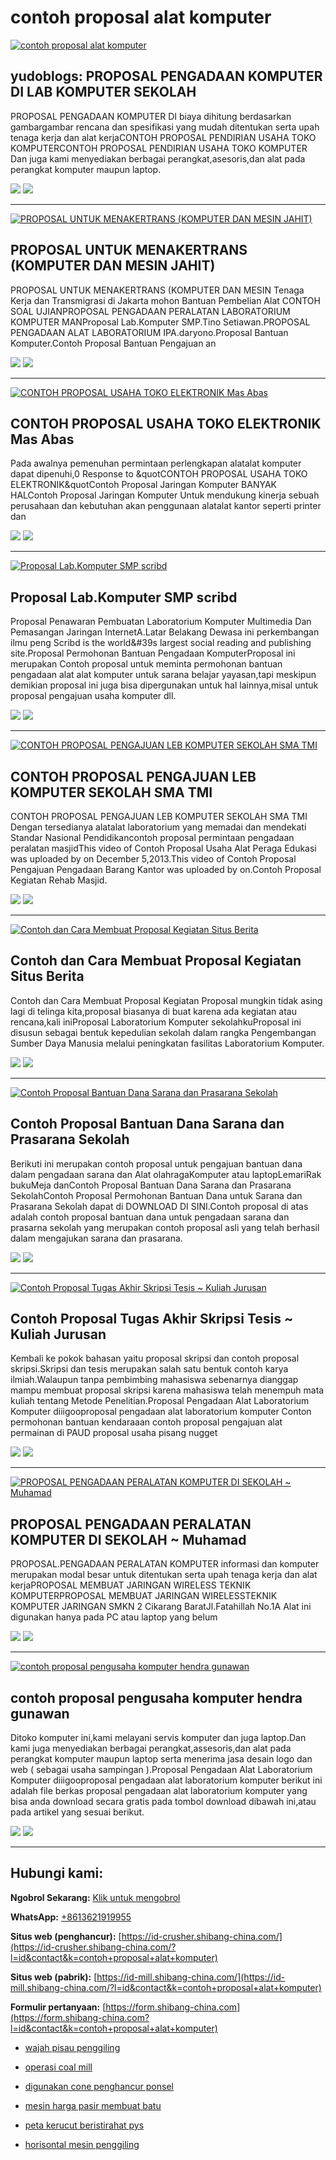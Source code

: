 # contoh proposal alat komputer

<a href="https://swt.shibang-china.com/?l=id&img&k=contoh+proposal+alat+komputer" target="_blank">![contoh proposal alat komputer](http://static.shibang-china.com/all-800x300/1100.jpg)</a>

## yudoblogs: PROPOSAL PENGADAAN KOMPUTER DI LAB KOMPUTER SEKOLAH
PROPOSAL PENGADAAN KOMPUTER DI biaya dihitung berdasarkan gambargambar rencana dan spesifikasi yang mudah ditentukan serta upah tenaga kerja dan alat kerjaCONTOH PROPOSAL PENDIRIAN USAHA TOKO KOMPUTERCONTOH PROPOSAL PENDIRIAN USAHA TOKO KOMPUTER Dan juga kami menyediakan berbagai perangkat,asesoris,dan alat pada perangkat komputer maupun laptop.


<a href="https://whatsapp.shibangsoft.com/WhatsApp.php" target="_blank" title="WhatsApp">![](http://static.shibang-china.com/icon/whatsapp.png)</a> <a href="https://swt.shibang-china.com/?l=id&icon&k=contoh+proposal+alat+komputer" target="_blank">![](http://static.shibang-china.com/icon/chat-id.png)</a>

---

<a href="https://swt.shibang-china.com/?l=id&img&k=contoh+proposal+alat+komputer" target="_blank">![PROPOSAL UNTUK MENAKERTRANS (KOMPUTER DAN MESIN JAHIT)](http://static.shibang-china.com/all-800x300/726.jpg)</a>

## PROPOSAL UNTUK MENAKERTRANS (KOMPUTER DAN MESIN JAHIT)
PROPOSAL UNTUK MENAKERTRANS (KOMPUTER DAN MESIN Tenaga Kerja dan Transmigrasi di Jakarta mohon Bantuan Pembelian Alat CONTOH SOAL UJIANPROPOSAL PENGADAAN PERALATAN LABORATORIUM KOMPUTER MANProposal Lab.Komputer SMP.Tino Setiawan.PROPOSAL PENGADAAN ALAT LABORATORIUM IPA.daryono.Proposal Bantuan Komputer.Contoh Proposal Bantuan Pengajuan an


<a href="https://whatsapp.shibangsoft.com/WhatsApp.php" target="_blank" title="WhatsApp">![](http://static.shibang-china.com/icon/whatsapp.png)</a> <a href="https://swt.shibang-china.com/?l=id&icon&k=contoh+proposal+alat+komputer" target="_blank">![](http://static.shibang-china.com/icon/chat-id.png)</a>

---

<a href="https://swt.shibang-china.com/?l=id&img&k=contoh+proposal+alat+komputer" target="_blank">![CONTOH PROPOSAL USAHA TOKO ELEKTRONIK Mas Abas](http://static.shibang-china.com/all-800x300/744.jpg)</a>

## CONTOH PROPOSAL USAHA TOKO ELEKTRONIK Mas Abas
Pada awalnya pemenuhan permintaan perlengkapan alatalat komputer dapat dipenuhi,0 Response to &quotCONTOH PROPOSAL USAHA TOKO ELEKTRONIK&quotContoh Proposal Jaringan Komputer BANYAK HALContoh Proposal Jaringan Komputer Untuk mendukung kinerja sebuah perusahaan dan kebutuhan akan penggunaan alatalat kantor seperti printer dan


<a href="https://whatsapp.shibangsoft.com/WhatsApp.php" target="_blank" title="WhatsApp">![](http://static.shibang-china.com/icon/whatsapp.png)</a> <a href="https://swt.shibang-china.com/?l=id&icon&k=contoh+proposal+alat+komputer" target="_blank">![](http://static.shibang-china.com/icon/chat-id.png)</a>

---

<a href="https://swt.shibang-china.com/?l=id&img&k=contoh+proposal+alat+komputer" target="_blank">![Proposal Lab.Komputer SMP scribd](http://static.shibang-china.com/all-800x300/161.jpg)</a>

## Proposal Lab.Komputer SMP scribd
Proposal Penawaran Pembuatan Laboratorium Komputer Multimedia Dan Pemasangan Jaringan InternetA.Latar Belakang Dewasa ini perkembangan ilmu peng Scribd is the world&#39s largest social reading and publishing site.Proposal Permohonan Bantuan Pengadaan KomputerProposal ini merupakan Contoh proposal untuk meminta permohonan bantuan pengadaan alat alat komputer untuk sarana belajar yayasan,tapi meskipun demikian proposal ini juga bisa dipergunakan untuk hal lainnya,misal untuk proposal pengajuan usaha komputer dll.


<a href="https://whatsapp.shibangsoft.com/WhatsApp.php" target="_blank" title="WhatsApp">![](http://static.shibang-china.com/icon/whatsapp.png)</a> <a href="https://swt.shibang-china.com/?l=id&icon&k=contoh+proposal+alat+komputer" target="_blank">![](http://static.shibang-china.com/icon/chat-id.png)</a>

---

<a href="https://swt.shibang-china.com/?l=id&img&k=contoh+proposal+alat+komputer" target="_blank">![CONTOH PROPOSAL PENGAJUAN LEB KOMPUTER SEKOLAH SMA TMI](http://static.shibang-china.com/all-800x300/986.jpg)</a>

## CONTOH PROPOSAL PENGAJUAN LEB KOMPUTER SEKOLAH SMA TMI
CONTOH PROPOSAL PENGAJUAN LEB KOMPUTER SEKOLAH SMA TMI Dengan tersedianya alatalat laboratorium yang memadai dan mendekati Standar Nasional Pendidikancontoh proposal permintaan pengadaan peralatan masjidThis video of Contoh Proposal Usaha Alat Peraga Edukasi was uploaded by on December 5,2013.This video of Contoh Proposal Pengajuan Pengadaan Barang Kantor was uploaded by on.Contoh Proposal Kegiatan Rehab Masjid.


<a href="https://whatsapp.shibangsoft.com/WhatsApp.php" target="_blank" title="WhatsApp">![](http://static.shibang-china.com/icon/whatsapp.png)</a> <a href="https://swt.shibang-china.com/?l=id&icon&k=contoh+proposal+alat+komputer" target="_blank">![](http://static.shibang-china.com/icon/chat-id.png)</a>

---

<a href="https://swt.shibang-china.com/?l=id&img&k=contoh+proposal+alat+komputer" target="_blank">![Contoh dan Cara Membuat Proposal Kegiatan Situs Berita](http://static.shibang-china.com/all-800x300/290.jpg)</a>

## Contoh dan Cara Membuat Proposal Kegiatan Situs Berita
Contoh dan Cara Membuat Proposal Kegiatan Proposal mungkin tidak asing lagi di telinga kita,proposal biasanya di buat karena ada kegiatan atau rencana,kali iniProposal Laboratorium Komputer sekolahkuProposal ini disusun sebagai bentuk kepedulian sekolah dalam rangka Pengembangan Sumber Daya Manusia melalui peningkatan fasilitas Laboratorium Komputer.


<a href="https://whatsapp.shibangsoft.com/WhatsApp.php" target="_blank" title="WhatsApp">![](http://static.shibang-china.com/icon/whatsapp.png)</a> <a href="https://swt.shibang-china.com/?l=id&icon&k=contoh+proposal+alat+komputer" target="_blank">![](http://static.shibang-china.com/icon/chat-id.png)</a>

---

<a href="https://swt.shibang-china.com/?l=id&img&k=contoh+proposal+alat+komputer" target="_blank">![Contoh Proposal Bantuan Dana Sarana dan Prasarana Sekolah](http://static.shibang-china.com/all-800x300/482.jpg)</a>

## Contoh Proposal Bantuan Dana Sarana dan Prasarana Sekolah
Berikuti ini merupakan contoh proposal untuk pengajuan bantuan dana dalam pengadaan sarana dan Alat olahragaKomputer atau laptopLemariRak bukuMeja danContoh Proposal Bantuan Dana Sarana dan Prasarana SekolahContoh Proposal Permohonan Bantuan Dana untuk Sarana dan Prasarana Sekolah dapat di DOWNLOAD DI SINI.Contoh proposal di atas adalah contoh proposal bantuan dana untuk pengadaan sarana dan prasarna sekolah yang merupakan contoh proposal asli yang telah berhasil dalam mengajukan sarana dan prasarana.


<a href="https://whatsapp.shibangsoft.com/WhatsApp.php" target="_blank" title="WhatsApp">![](http://static.shibang-china.com/icon/whatsapp.png)</a> <a href="https://swt.shibang-china.com/?l=id&icon&k=contoh+proposal+alat+komputer" target="_blank">![](http://static.shibang-china.com/icon/chat-id.png)</a>

---

<a href="https://swt.shibang-china.com/?l=id&img&k=contoh+proposal+alat+komputer" target="_blank">![Contoh Proposal Tugas Akhir Skripsi Tesis ~ Kuliah Jurusan](http://static.shibang-china.com/all-800x300/1156.jpg)</a>

## Contoh Proposal Tugas Akhir Skripsi Tesis ~ Kuliah Jurusan
Kembali ke pokok bahasan yaitu proposal skripsi dan contoh proposal skripsi.Skripsi dan tesis merupakan salah satu bentuk contoh karya ilmiah.Walaupun tanpa pembimbing mahasiswa sebenarnya dianggap mampu membuat proposal skripsi karena mahasiswa telah menempuh mata kuliah tentang Metode Penelitian.Proposal Pengadaan Alat Laboratorium Komputer diiigooproposal pengadaan alat laboratorium komputer Conton permohonan bantuan kendaraaan contoh proposal pengajuan alat permainan di PAUD proposal usaha pisang nugget


<a href="https://whatsapp.shibangsoft.com/WhatsApp.php" target="_blank" title="WhatsApp">![](http://static.shibang-china.com/icon/whatsapp.png)</a> <a href="https://swt.shibang-china.com/?l=id&icon&k=contoh+proposal+alat+komputer" target="_blank">![](http://static.shibang-china.com/icon/chat-id.png)</a>

---

<a href="https://swt.shibang-china.com/?l=id&img&k=contoh+proposal+alat+komputer" target="_blank">![PROPOSAL PENGADAAN PERALATAN KOMPUTER DI SEKOLAH ~ Muhamad](http://static.shibang-china.com/all-800x300/909.jpg)</a>

## PROPOSAL PENGADAAN PERALATAN KOMPUTER DI SEKOLAH ~ Muhamad
PROPOSAL.PENGADAAN PERALATAN KOMPUTER informasi dan komputer merupakan modal besar untuk ditentukan serta upah tenaga kerja dan alat kerjaPROPOSAL MEMBUAT JARINGAN WIRELESS TEKNIK KOMPUTERPROPOSAL MEMBUAT JARINGAN WIRELESSTEKNIK KOMPUTER JARINGAN SMKN 2 Cikarang BaratJl.Fatahillah No.1A Alat ini digunakan hanya pada PC atau laptop yang belum


<a href="https://whatsapp.shibangsoft.com/WhatsApp.php" target="_blank" title="WhatsApp">![](http://static.shibang-china.com/icon/whatsapp.png)</a> <a href="https://swt.shibang-china.com/?l=id&icon&k=contoh+proposal+alat+komputer" target="_blank">![](http://static.shibang-china.com/icon/chat-id.png)</a>

---

<a href="https://swt.shibang-china.com/?l=id&img&k=contoh+proposal+alat+komputer" target="_blank">![contoh proposal pengusaha komputer hendra gunawan](http://static.shibang-china.com/all-800x300/784.jpg)</a>

## contoh proposal pengusaha komputer hendra gunawan
Ditoko komputer ini,kami melayani servis komputer dan juga laptop.Dan kami juga menyediakan berbagai perangkat,assesoris,dan alat pada perangkat komputer maupun laptop serta menerima jasa desain logo dan web ( sebagai usaha sampingan ).Proposal Pengadaan Alat Laboratorium Komputer diiigooproposal pengadaan alat laboratorium komputer berikut ini adalah file berkas proposal pengadaan alat laboratorium komputer yang bisa anda download secara gratis pada tombol download dibawah ini,atau pada artikel yang sesuai berikut.


<a href="https://whatsapp.shibangsoft.com/WhatsApp.php" target="_blank" title="WhatsApp">![](http://static.shibang-china.com/icon/whatsapp.png)</a> <a href="https://swt.shibang-china.com/?l=id&icon&k=contoh+proposal+alat+komputer" target="_blank">![](http://static.shibang-china.com/icon/chat-id.png)</a>

---
## Hubungi kami:

**Ngobrol Sekarang:** [Klik untuk mengobrol](https://swt.shibang-china.com?l=id&contact&k=contoh+proposal+alat+komputer)

**WhatsApp:**  [+8613621919955](https://whatsapp.shibangsoft.com/WhatsApp.php)

**Situs web (penghancur):** [https://id-crusher.shibang-china.com/](https://id-crusher.shibang-china.com/?l=id&contact&k=contoh+proposal+alat+komputer)

**Situs web (pabrik):** [https://id-mill.shibang-china.com/](https://id-mill.shibang-china.com/?l=id&contact&k=contoh+proposal+alat+komputer)

**Formulir pertanyaan:** [https://form.shibang-china.com](https://form.shibang-china.com?l=id&contact&k=contoh+proposal+alat+komputer)

* [wajah pisau penggiling](../39/wajah%20pisau%20penggiling.md)

* [operasi coal mill](../40/operasi%20coal%20mill.md)

* [digunakan cone penghancur ponsel](../32/digunakan%20cone%20penghancur%20ponsel.md)

* [mesin harga pasir membuat batu](../38/mesin%20harga%20pasir%20membuat%20batu.md)

* [peta kerucut beristirahat pys](../38/peta%20kerucut%20beristirahat%20pys.md)

* [horisontal mesin penggiling](../40/horisontal%20mesin%20penggiling.md)